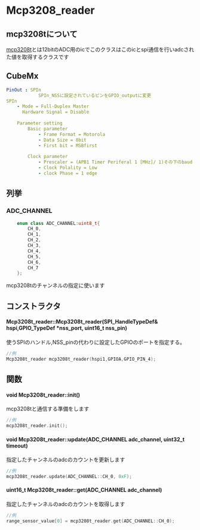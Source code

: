 # Mcp3208_reader

## mcp3208tについて

[mcp3208t](https://akizukidenshi.com/catalog/g/gI-00238/)とは12bitのADC用のicでこのクラスはこのicとspi通信を行いadcされた値を取得するクラスです

## CubeMx
```yaml
PinOut : SPIn
            SPIn_NSSに設定されているピンをGPIO_outputに変更
SPIn
    - Mode = Full-Duplex Master
      Hardware Signal = Disable
    
    Parameter setting
        Basic parameter
            - Frame Format = Motorola
            - Data Size = 8bit
            - First bit = MSBfirst
        
        Clock parameter
            - Prescaler = (APB1 Timer Periferal 1 [MHz]/ 1)その下のbaud rateが1000.0KBit/sになるように設定
            - Clock Polality = Low
            - clock Phase = 1 edge
```
## 列挙

### ADC_CHANNEL
```c++
	enum class ADC_CHANNEL:uint8_t{
		CH_0,
		CH_1,
		CH_2,
		CH_3,
		CH_4,
		CH_5,
		CH_6,
		CH_7
	};
```
mcp3208tのチャンネルの指定に使います

## コンストラクタ

#### Mcp3208t_reader::Mcp3208t_reader(SPI_HandleTypeDef& hspi,GPIO_TypeDef *nss_port, uint16_t nss_pin)
使うSPIのハンドル,NSS_pinの代わりに設定したGPIOのポートを指定する。
```c++
//例
Mcp3208t_reader mcp3208t_reader(hspi1,GPIOA,GPIO_PIN_4);
```

## 関数

#### void Mcp3208t_reader::init()
mcp3208tと通信する準備をします
```c++
//例
mcp3208t_reader.init();
```

#### void Mcp3208t_reader::update(ADC_CHANNEL adc_channel, uint32_t timeout)
指定したチャンネルのadcのカウントを更新します
```c++
//例
mcp3208t_reader.update(ADC_CHANNEL::CH_0, 0xF);
```

#### uint16_t Mcp3208t_reader::get(ADC_CHANNEL adc_channel)
指定したチャンネルのadcのカウントを取得します
```c++
//例
range_sensor_value[0] = mcp3208t_reader.get(ADC_CHANNEL::CH_0);
```

